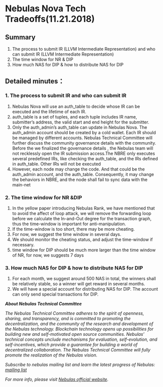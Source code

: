 # Nebulas Nova Tech Tradeoffs(11.21.2018)

## Summary
1. The process to submit IR (LLVM Intermediate Representation) and who can submit IR  (LLVM Intermediate Representation)
2. The time window for NR & DIP
3. How much NAS for DIP & how to distribute NAS for DIP

## Detailed minutes：
### 1. The process to submit IR and who can submit IR 
1. Nebulas Nova will use an auth_table to decide whose IR can be executed and the lifetime of each IR.
2. auth_table is a set of tuples, and each tuple includes IR name, submitter’s address, the valid start and end height for the submitter.
3. Only the auth_admin’s auth_table can update in Nebulas Nova. The auth_admin account should be created by a cold wallet. Each IR should be managed by different accounts. Nebulas Technical Committee will further discuss the community governance details with the community. Before the we finalized the governance details , the Nebulas team will not recklessly open the IR submission access.The NBRE only executes several predefined IRs, like checking the auth_table, and the IRs defined in auth_table. Other IRs will not be executed
4. However, each node may change the code. And that could be the auth_admin account, and the auth_table. Consequently, it may change the behaviors in NBRE, and the node shall fail to sync data with the main-net

### 2. The time window for NR &DIP
1. In the yellow paper introducing Nebulas Rank, we have mentioned that to avoid the affect of loop attack, we will remove the forwarding loop before we calculate the In-and-Out degree for the transaction graph, thus the time-window is important for anti-manipulation.
2. If the time-window is too short, there may be more cheating.
3. For now, we suggest the time window in several days.
4. We should monitor the cheating status, and adjust the time-window if necessary.
5. time window for DIP should be much more larger than the time window of NR, for now, we suggests 7 days

### 3. How much NAS for DIP & how to distribute NAS for DIP
1. For each month, we suggest around 500 NAS in total, the winners shall be relatively stable, so a winner will get reward in several months.
2. We will have a special account for distributing NAS for DIP. The account can only send special transactions for DIP.

***About Nebulas Technical Committee***

*The Nebulas Technical Committee adheres to the spirit of openness, sharing, and transparency, and is committed to promoting the decentralization, and the community of the research and development of the Nebulas technology. Blockchain technology opens up possibilities for building new and self-motivated open source communities. Nebulas’ technical concepts unclude mechanisms for evaluation, self-evolution, and self-incentives, which provide a guarantee for building a world of decentralized collaboration. The Nebulas Technical Committee will fully promote the realization of the Nebulas vision.*

*Subscribe to nebulas mailing list and learn the latest progress of Nebulas: [mailing list](lists.nebulas.io/cgi-bin/mailman/listinfo)*

*For more info, please visit [Nebulas official website](nebulas.io).*

